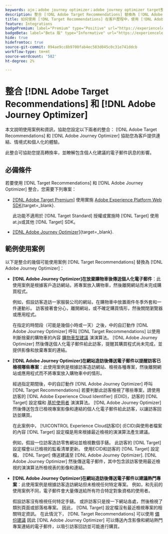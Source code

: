 ```yaml
---
keywords: ajo；adobe journey optimizer；adobe journey optimizer target整合；建議；target建議；整合
description: 整合 [!DNL Adobe Target Recommendations] 替換為 [!DNL Adobe Journey Optimizer].
title: 如何使用 [!DNL Target Recommendations] 在客戶歷程中，使用 [!DNL Adobe Journey Optimizer]？
feature: Integrations
badgePremium: label="Premium" type="Positive" url="https://experienceleague.adobe.com/docs/target/using/introduction/intro.html?lang=en#premium newtab=true" tooltip="檢視Target Premium包含的內容。"
badgeBeta: label="Beta 版" type="Informative" url="https://experienceleague.adobe.com/docs/target/using/introduction/intro.html#beta newtab=true" tooltip=" [!DNL Adobe Target] 有哪些 Beta 版功能。"
hide: true
hidefromtoc: true
source-git-commit: 094ae9cc8b9700fab4ec583d045c0c31e741ddcb
workflow-type: tm+mt
source-wordcount: '582'
ht-degree: 2%

---
```


# 整合 [!DNL Adobe Target Recommendations] 和 [!DNL Adobe Journey Optimizer]

本文說明使用案例和資訊，協助您設定以下兩者的整合： [!DNL Adobe Target Recommendations] 和 [!DNL Adobe Journey Optimizer] 協助您為客戶提供連結、情境式和個人化的體驗。

此整合可協助您提高轉換率，並瞭解包含個人化建議的電子郵件訊息的影響。

## 必備條件

若要使用 [!DNL Target Recommendations] 和 [!DNL Adobe Journey Optimizer] 整合，您需要下列專案：

* [[!DNL Adobe Target Premium]](/help/main/c-intro/intro.md#premium) 使用實施 [Adobe Experience Platform Web SDK](https://experienceleague.adobe.com/docs/target-dev/developer/client-side/aep-web-sdk.html){target=_blank}.

  此功能不適用於 [!DNL Target Standard] 授權或實施時 [!DNL Target] 使用at.js或其他 [!DNL Target] SDK。

* [[!DNL Adobe Journey Optimizer]](https://experienceleague.adobe.com/docs/journey-optimizer/using/ajo-home.html){target=_blank}.

## 範例使用案例

以下是整合的幾個可能使用案例 [!DNL Target Recommendations] 替換為 [!DNL Adobe Journey Optimizer]：

* **[!DNL Adobe Journey Optimizer]在放棄購物車後傳送個人化電子郵件**：此使用案例是根據客戶造訪網站，將專案放入購物車，然後離開網站而未完成購買程式。

  例如，假設訪客造訪一家服裝公司的網站，在購物車中放置兩件冬季外套和一件運動衫。 訪客接著會分心，離開網站，或不確定購買情形，然後關閉瀏覽器或應用程式。

  在指定的時間段（可能是幾個小時或一天）之後，中的自訂動作 [!DNL Adobe Journey Optimizer] 呼叫 [!DNL Target Recommendations] 以使用判斷捨棄的購物車的內容 [購物車型建議](/help/main/c-recommendations/c-algorithms/base-the-recommendation-on-a-recommendation-key.md) 演演算法。 [!DNL Adobe Journey Optimizer] 然後傳送個人化電子郵件給此訪客，提醒其購買程式尚未完成，並提供影像和放棄專案的連結。

* **[!DNL Adobe Journey Optimizer]在網站造訪後傳送電子郵件以提醒訪客已檢視哪些專案**：此使用案例是根據訪客造訪網站、檢視各種專案，然後離開網站或應用程式而不將專案放入購物車中的情形。

  經過指定期間後，中的自訂動作 [!DNL Adobe Journey Optimizer] 呼叫 [!DNL Target Recommendations] 若要判斷此訪客檢視了哪些專案，請使用訪客的 [!DNL Adobe Experience Cloud Identifier] (EDID)，訪客的 [!DNL Target] 設定檔和 [基於使用者](/help/main/c-recommendations/c-algorithms/base-the-recommendation-on-a-recommendation-key.md) 演演算法。 [!DNL Adobe Journey Optimizer] 然後傳送包含已檢視專案影像和連結的個人化電子郵件給此訪客，以讓訪客回訪並購買。

  在此案例中， [!UICONTROL Experience Cloud訪客ID] (ECID)與使用者檔案的內容 [!DNL Target] 設定檔是用來根據最近檢視的演演算法產生建議。

  例如，假設一位訪客造訪零售網站並檢視數個手錶。 此訪客的 [!DNL Target] 設定檔會以已檢視的監看清單更新。 使用ECID和訪客的 [!DNL Target] 設定檔， [!DNL Target] 傳送建議至 [!DNL Adobe Journey Optimizer]. [!DNL Adobe Journey Optimizer] 然後傳送電子郵件，其中包含該訪客使用最近檢視的演演算法所檢視表的影像和連結。

* **[!DNL Adobe Journey Optimizer]在網站造訪後傳送電子郵件以建議熱門專案**：此使用案例是根據訪客造訪網站但未檢視任何特定專案。 例如，和先前的使用案例不同，電子郵件會大量傳送給所有符合特定對象資格的使用者。

  假設訪客沒有檢視任何特定手錶。 或許訪客只是按一下網站各處，然後檢視了類別頁面或部落格專案。 因此， [!DNL Target] 設定檔沒有最近檢視專案的相關特定資訊。 在此情況下， [!DNL Target Recommendations] 可以使用 [備份建議](/help/main/c-recommendations/c-algorithms/backup-recs.md) 因此 [!DNL Adobe Journey Optimizer] 可以傳送內含影像和網站熱門專案連結的電子郵件，以吸引訪客回訪並可能進行購買。


